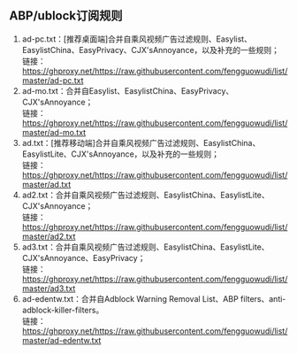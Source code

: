 ## ABP/ublock订阅规则
1. ad-pc.txt：[推荐桌面端]合并自乘风视频广告过滤规则、Easylist、EasylistChina、EasyPrivacy、CJX'sAnnoyance，以及补充的一些规则；    
链接：https://ghproxy.net/https://raw.githubusercontent.com/fengguowudi/list/master/ad-pc.txt
2. ad-mo.txt：合并自Easylist、EasylistChina、EasyPrivacy、CJX'sAnnoyance；    
链接：https://ghproxy.net/https://raw.githubusercontent.com/fengguowudi/list/master/ad-mo.txt
3. ad.txt：[推荐移动端]合并自乘风视频广告过滤规则、EasylistChina、EasylistLite、CJX'sAnnoyance，以及补充的一些规则；    
链接：https://ghproxy.net/https://raw.githubusercontent.com/fengguowudi/list/master/ad.txt
4. ad2.txt：合并自乘风视频广告过滤规则、EasylistChina、EasylistLite、CJX'sAnnoyance；    
链接：https://ghproxy.net/https://raw.githubusercontent.com/fengguowudi/list/master/ad2.txt
5. ad3.txt：合并自乘风视频广告过滤规则、EasylistChina、EasylistLite、CJX'sAnnoyance、EasyPrivacy；    
链接：https://ghproxy.net/https://raw.githubusercontent.com/fengguowudi/list/master/ad3.txt
6. ad-edentw.txt：合并自Adblock Warning Removal List、ABP filters、anti-adblock-killer-filters。    
链接：https://ghproxy.net/https://raw.githubusercontent.com/fengguowudi/list/master/ad-edentw.txt
